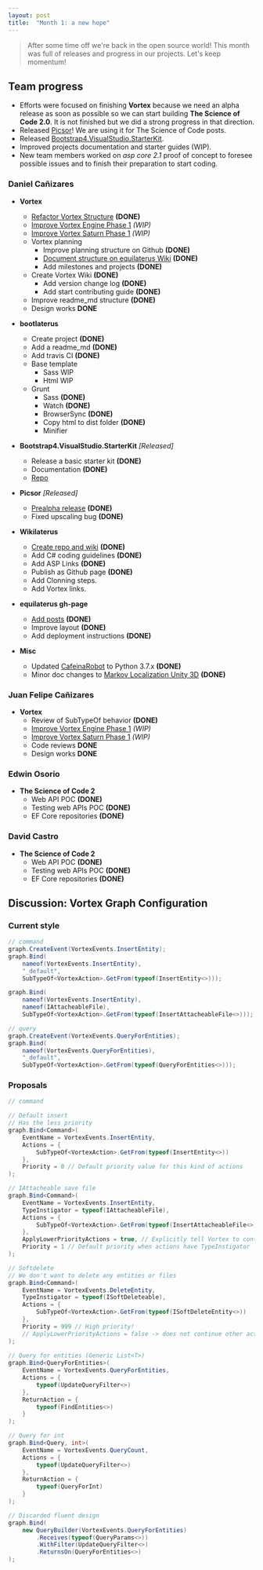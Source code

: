 ```yaml
---
layout: post
title:  "Month 1: a new hope"
---
```


> After some time off we're back in the open source world! This month was full of releases and progress in our projects. Let's keep momentum!

## Team progress

* Efforts were focused on finishing **Vortex** because we need an alpha release as soon as possible so we can start building **The Science of Code 2.0**. It is not finished but we did a strong progress in that direction. 
* Released [Picsor](https://github.com/equilaterus/Picsor)! We are using it for The Science of Code posts.
* Released [Bootstrap4.VisualStudio.StarterKit](https://github.com/equilaterus/Bootstrap4.VisualStudio.StarterKit).
* Improved projects documentation and starter guides (WIP).
* New team members worked on *asp core 2.1* proof of concept to foresee possible issues and to finish their preparation to start coding.

### Daniel Cañizares

* **Vortex**
    * [Refactor Vortex Structure](https://github.com/equilaterus/Vortex/milestone/2) **(DONE)**
    * [Improve Vortex Engine Phase 1](https://github.com/equilaterus/Vortex/milestone/5) *(WIP)*
    * [Improve Vortex Saturn Phase 1](https://github.com/equilaterus/Vortex/milestone/6) *(WIP)*
    * Vortex planning
        * Improve planning structure on Github **(DONE)**
        * [Document structure on equilaterus Wiki](https://equilaterus.github.io/wikilaterus/wiki/Planning-on-Github.html) **(DONE)**
        * Add milestones and projects **(DONE)**
    * Create Vortex Wiki **(DONE)**
        * Add version change log **(DONE)**
        * Add start contributing guide **(DONE)**
    * Improve readme_md structure **(DONE)**
    * Design works **DONE**

* **bootlaterus**
    * Create project  **(DONE)**
    * Add a readme_md **(DONE)**
    * Add travis CI **(DONE)**
    * Base template
        * Sass WIP
        * Html WIP
    * Grunt
        * Sass  **(DONE)**
        * Watch  **(DONE)**
        * BrowserSync  **(DONE)**
        * Copy html to dist folder **(DONE)**
        * Minifier

* **Bootstrap4.VisualStudio.StarterKit**  *[Released]*
    * Release a basic starter kit **(DONE)**
    * Documentation **(DONE)**
    * [Repo](https://github.com/equilaterus/Bootstrap4.VisualStudio.StarterKit)


* **Picsor** *[Released]*
    * [Prealpha release](https://github.com/equilaterus/Picsor/releases) **(DONE)**
    * Fixed upscaling bug **(DONE)**
         
        
* **Wikilaterus**
    * [Create repo and wiki]((https://github.com/equilaterus/wikilaterus)) **(DONE)**
    * Add C# coding guidelines **(DONE)**
    * Add ASP Links **(DONE)**
    * Publish as Github page **(DONE)**
    * Add Clonning steps.
    * Add Vortex links.

* **equilaterus gh-page**
    * [Add posts](https://equilaterus.github.io/devlogs/) **(DONE)**
    * Improve layout **(DONE)**
    * Add deployment instructions **(DONE)**

* **Misc**
    * Updated [CafeinaRobot](https://github.com/dacanizares/CafeinaRobot) to Python 3.7.x **(DONE)**
    * Minor doc changes to [Markov Localization Unity 3D](https://github.com/dacanizares/MarkovLocalization) **(DONE)**

### Juan Felipe Cañizares


* **Vortex**
    * Review of SubTypeOf behavior **(DONE)**
    * [Improve Vortex Engine Phase 1](https://github.com/equilaterus/Vortex/milestone/5) *(WIP)*
    * [Improve Vortex Saturn Phase 1](https://github.com/equilaterus/Vortex/milestone/6) *(WIP)*
    * Code reviews **DONE**
    * Design works **DONE**

### Edwin Osorio

* **The Science of Code 2**
    * Web API POC **(DONE)**
    * Testing web APIs POC **(DONE)**
    * EF Core repositories **(DONE)**

### David Castro

* **The Science of Code 2**
    * Web API POC **(DONE)**
    * Testing web APIs POC **(DONE)**
    * EF Core repositories **(DONE)**


## Discussion: Vortex Graph Configuration

### Current style

```csharp
// command
graph.CreateEvent(VortexEvents.InsertEntity);
graph.Bind(
    nameof(VortexEvents.InsertEntity),
    "_default",
    SubTypeOf<VortexAction>.GetFrom(typeof(InsertEntity<>)));

graph.Bind(
    nameof(VortexEvents.InsertEntity),
    nameof(IAttacheableFile),
    SubTypeOf<VortexAction>.GetFrom(typeof(InsertAttacheableFile<>)));

// query
graph.CreateEvent(VortexEvents.QueryForEntities);
graph.Bind(
    nameof(VortexEvents.QueryForEntities),
    "_default",
    SubTypeOf<VortexAction>.GetFrom(typeof(QueryForEntities<>)));

```

### Proposals

```csharp
// command

// Default insert
// Has the less priority
graph.Bind<Command>(
    EventName = VortexEvents.InsertEntity,
    Actions = {
        SubTypeOf<VortexAction>.GetFrom(typeof(InsertEntity<>))            
    },
    Priority = 0 // Default priority value for this kind of actions
);

// IAttacheable save file
graph.Bind<Command>(
    EventName = VortexEvents.InsertEntity,
    TypeInstigator = typeof(IAttacheableFile),
    Actions = {
        SubTypeOf<VortexAction>.GetFrom(typeof(InsertAttacheableFile<>))    
    },
    ApplyLowerPriorityActions = true, // Explicitly tell Vortex to continue execution
    Priority = 1 // Default priority when actions have TypeInstigator
);

// Softdelete
// We don't want to delete any entities or files
graph.Bind<Command>(
    EventName = VortexEvents.DeleteEntity,
    TypeInstigator = typeof(ISoftDeleteable),
    Actions = {
        SubTypeOf<VortexAction>.GetFrom(typeof(ISoftDeleteEntity<>))       
    },
    Priority = 999 // High priority!
    // ApplyLowerPriorityActions = false -> does not continue other actions execution
);
    
// Query for entities (Generic List<T>)
graph.Bind<QueryForEntities>(
    EventName = VortexEvents.QueryForEntities,
    Actions = {
        typeof(UpdateQueryFilter<>)                  
    },
    ReturnAction = {
        typeof(FindEntities<>) 
    }
);

// Query for int
graph.Bind<Query, int>(
    EventName = VortexEvents.QueryCount,
    Actions = {
        typeof(UpdateQueryFilter<>)           
    },
    ReturnAction = {
        typeof(QueryForInt) 
    }
);

// Discarded fluent design
graph.Bind(
    new QueryBuilder(VortexEvents.QueryForEntities)
        .Receives(typeof(QueryParams<>))
        .WithFilter(UpdateQueryFilter<>)
        .ReturnsOn(QueryForEntities<>)
);

```
